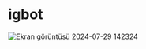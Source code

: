 # igbot

![Ekran görüntüsü 2024-07-29 142324](https://github.com/user-attachments/assets/f1105169-92b9-4c75-8604-be69b6110350)
